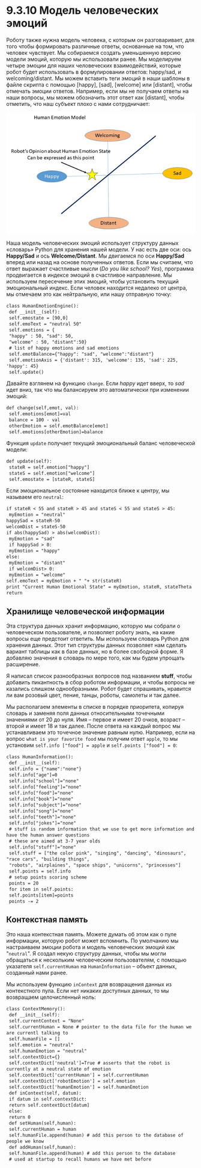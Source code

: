 # 9.3.10 Модель человеческих эмоций

Роботу также нужна модель человека, с которым он разговаривает, для того чтобы формировать различные ответы, основанные на том, что человек чувствует. Мы собираемся создать уменьшенную версию модели эмоций, которую мы использовали ранее. Мы моделируем четыре эмоции для наших человеческих взаимодействий, которые робот будет использовать в формулировании ответов: happy/sad, и welcoming/distant. Мы можем вставить теги эмоций в наши шаблоны в файле скрипта с помощью \[happy\], \[sad\], \[welcome\] или \[distant\], чтобы отмечать эмоции ответов. Например, если мы не получаем ответы на наши вопросы, мы можем обозначить этот ответ как \[distant\], чтобы отметить, что наш субъект плохо с нами сотрудничает:

![](../.gitbook/assets/image%20%284%29.png)

Наша модель человеческих эмоций использует структуру данных «словарь» Python для хранения нашей модели. У нас есть две оси: ось **Happy/Sad** и ось **Welcome/Distant**. Мы двигаемся по оси **Happy/Sad** вперед или назад на основе полученных ответов. Если мы считаем, что ответ выражает счастливые мысли \(_Do you like school? Yes_\), программа продвигается в индексе эмоций в счастливое направление. Мы используем пересечение этих эмоций, чтобы установить текущий эмоциональный индекс. Если человек находится недалеко от центра, мы отмечаем это как нейтральную, или нашу отправную точку:

```text
class HumanEmotionEngine():
 def __init__(self):
 self.emostate = [90,0]
 self.emoText = "neutral 50"
 self.emotions = {
 "happy" : 50, "sad": 50,
 "welcome" : 50, "distant":50}
 # list of happy emotions and sad emotions
 self.emotBalance={"happy": "sad", "welcome":"distant"}
 self.emotionAxis = {'distant': 315, 'welcome': 135, 'sad': 225,
'happy': 45}
 self.update()
```

Давайте взглянем на функцию `change`. Если _happy_ идет вверх, то _sad_ идет вниз, так что мы балансируем это автоматически при изменении эмоций:

```text
def change(self,emot, val):
 self.emotions[emot]=val
 balance = 100 - val
 otherEmotion = self.emotBalance[emot]
 self.emotions[otherEmotion]=balance
```

Функция `update` получает текущий эмоциональный баланс человеческой модели:

```text
def update(self):
 stateR = self.emotion["happy"]
 stateS = self.emotion["welcome"]
 self.emostate = [stateR, stateS]
```

Если эмоциональное состояние находится ближе к центру, мы называем его `neutral`:

```text
if stateR < 55 and stateR > 45 and stateS < 55 and stateS > 45:
 myEmotion = "neutral"
happySad = stateR-50
welcomDist = stateS-50
if abs(happySad) > abs(welcomDist):
 myEmotion = "sad"
 if happySad > 0:
 myEmotion = "happy"
else:
 myEmotion = "distant"
 if welcomDist> 0:
 myEmotion = "welcome"
self.emoText = myEmotion + " "+ str(stateR)
print "Current Human Emotional State" = myEmotion, stateR, stateTheta
return
```

## Хранилище человеческой информации

Эта структура данных хранит информацию, которую мы собрали о человеческом пользователе, и позволяет роботу знать, на какие вопросы еще предстоит ответить. Мы используем словарь Python для хранения данных. Этот тип структуры данных позволяет нам сделать вариант таблицы как в базе данных, но в более свободной форме. Я добавляю значения в словарь по мере того, как мы будем упрощать расширение.

Я написал список разнообразных вопросов под названием **stuff**, чтобы добавить пикантность в сбор роботом информации, и чтобы вопросы не казались слишком однообразными. Робот будет спрашивать, нравится ли вам розовый цвет, пение, танцы, роботы, самолеты и так далее.

Мы располагаем элементы в списке в порядке приоритета, копируя словарь и заменяя поля данных относительными точечными значениями от 20 до нуля. Имя – первое и имеет 20 очков, возраст – второй и имеет 18 и так далее. После ответа на каждый вопрос мы устанавливаем это точечное значение равным нулю. Например, если на вопрос `what is your favorite food` мы получим ответ `apple`, то мы установим `self.info ["food"] = apple` и `self.points ["food"] = 0`:

```text
class HumanInformation():
 def __init__(self):
 self.info = {"name":"none"}
 self.info["age"]=0
 self.info["school"]="none"
 self.info["feeling"]="none"
 self.info["food"]="none"
 self.info["book"]="none"
 self.info["subject"]="none"
 self.info["song"]="none"
 self.info["teeth"]="none"
 self.info["jokes"]="none"
 # stuff is random information that we use to get more information and
have the human answer questions
 # these are aimed at 3-7 year olds
 self.info["stuff"]="none"
 self.stuff = ["the color pink", "singing", "dancing", "dinosaurs",
"race cars", "building things",
 "robots", "airplaines", "space ships", "unicorns", "princesses"]
 self.points = self.info
 # setup points scoring scheme
 points = 20
 for item in self.points:
 self.points[item]=points
 points -= 2
```

## Контекстная память

Это наша контекстная память. Можете думать об этом как о пуле информации, которую робот может вспомнить. По умолчанию мы настраиваем эмоции робота и модель человеческих эмоций как "`neutral`". Я создал некую структуру данных, чтобы мы могли обращаться к нескольким человеческим пользователям, с помощью указателя `self.currentHuman` на `HumanInformation` – объект данных, созданный нами ранее.

Мы используем функцию `inContext` для возвращения данных из контекстного пула. Если нет никаких доступных данных, то мы возвращаем целочисленный ноль:

```text
class ContextMemory():
 def __init__(self):
 self.currentContext = "None"
 self.currentHuman = None # pointer to the data file for the human we
are currentl talking to
 self.humanFile = []
 self.emotion = "neutral"
 self.humanEmotion = "neutral"
 self.contextDict={}
 self.contextDict['neutral']=True # asserts that the robot is
currently at a neutral state of emotion
 self.contextDict['currentHuman'] = self.currentHuman
 self.contextDict['robotEmotion'] = self.emotion
 self.contextDict['humanEmotion'] = self.humanEmotion
 def inContext(self, datum):
 if datum in self.contextDict:
 return self.contextDict[datum]
 else:
 return 0
 def setHuman(self,human):
 self.currentHuman = human
 self.humanFile.append(human) # add this person to the database of
people we know
 def addHuman(self,human):
 self.humanFile.append(human) # add this person to the database
 # used at startup to recall humans we have met before
```

